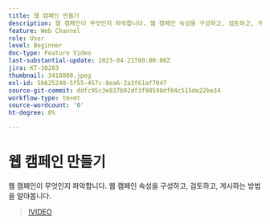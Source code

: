 ```yaml
---
title: 웹 캠페인 만들기
description: 웹 캠페인이 무엇인지 파악합니다. 웹 캠페인 속성을 구성하고, 검토하고, 게시하는 방법을 알아봅니다.
feature: Web Channel
role: User
level: Beginner
doc-type: Feature Video
last-substantial-update: 2023-04-21T00:00:00Z
jira: KT-10283
thumbnail: 3418800.jpeg
exl-id: 5b625240-5f55-457c-8ea6-2a3f61af7047
source-git-commit: ddfc95c3e837b92df3f98598df04c515de22be34
workflow-type: tm+mt
source-wordcount: '0'
ht-degree: 0%

---
```


# 웹 캠페인 만들기

웹 캠페인이 무엇인지 파악합니다. 웹 캠페인 속성을 구성하고, 검토하고, 게시하는 방법을 알아봅니다.

>[!VIDEO](https://video.tv.adobe.com/v/3418800/?quality=12&learn=on)
